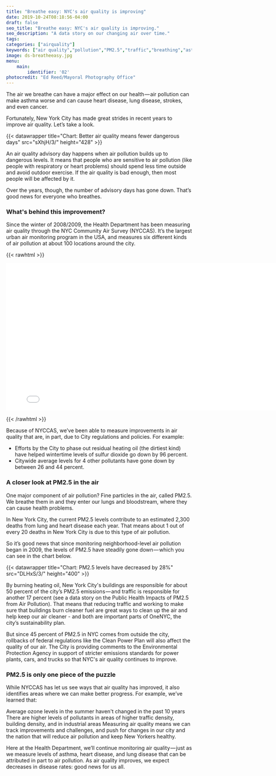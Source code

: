 ```yaml
---
title: "Breathe easy: NYC's air quality is improving"
date: 2019-10-24T08:18:56-04:00
draft: false
seo_title: "Breathe easy: NYC's air quality is improving."
seo_description: "A data story on our changing air over time."
tags:
categories: ["airquality"]
keywords: ["air quality","pollution","PM2.5","traffic","breathing","asthma","heart disease","lung disease","stroke","emissions"]
image: ds-breatheeasy.jpg
menu:
    main:
        identifier: '02'
photocredit: "Ed Reed/Mayoral Photography Office"
---
```


The air we breathe can have a major effect on our health — air pollution can make asthma worse and can cause heart disease, lung disease, strokes, and even cancer.

Fortunately, New York City has made great strides in recent years to improve air quality. Let’s take a look.

{{< datawrapper title="Chart: Better air quality means fewer dangerous days" src="sXhjH/3/" height="428" >}}

An air quality advisory day happens when air pollution builds up to dangerous levels. It means that people who are sensitive to air pollution (like people with respiratory or heart problems) should spend less time outside and avoid outdoor exercise. If the air quality is bad enough, then most people will be affected by it.

Over the years, though, the number of advisory days has gone down. That’s good news for everyone who breathes.

### What's behind this improvement?
Since the winter of 2008/2009, the Health Department has been measuring air quality through the NYC Community Air Survey (NYCCAS). It’s the largest urban air monitoring program in the USA, and measures six different kinds of air pollution at about 100 locations around the city.

{{< rawhtml >}}
<iframe width="800" height="400" frameborder="0" scrolling="no" marginheight="0" marginwidth="0" title="NYCCAS Sites" src="//nycdohmh.maps.arcgis.com/apps/Embed/index.html?webmap=414f6c00466e456a9b8b994017cfc728&extent=-74.4827,40.5223,-73.5962,40.9116&home=true&zoom=true&previewImage=false&scale=true&disable_scroll=false&theme=light"></iframe>

{{< /rawhtml >}}

Because of NYCCAS, we’ve been able to measure improvements in air quality that are, in part, due to City regulations and policies. For example:

- Efforts by the City to phase out residual heating oil (the dirtiest kind) have helped wintertime levels of sulfur dioxide go down by 96 percent.
- Citywide average levels for 4 other pollutants have gone down by between 26 and 44 percent.

### A closer look at PM2.5 in the air
One major component of air pollution? Fine particles in the air, called PM2.5. We breathe them in and they enter our lungs and bloodstream, where they can cause health problems.

In New York City, the current PM2.5 levels contribute to an estimated 2,300 deaths from lung and heart disease each year. That means about 1 out of every 20 deaths in New York City is due to this type of air pollution.

So it’s good news that since monitoring neighborhood-level air pollution began in 2009, the levels of PM2.5 have steadily gone down — which you can see in the chart below.

{{< datawrapper title="Chart: PM2.5 levels have decreased by 28%" src="DLHxS/3/" height="400" >}}

By burning heating oil, New York City's buildings are responsible for about 50 percent of the city’s PM2.5 emissions — and traffic is responsible for another 17 percent (see a data story on the Public Health Impacts of PM2.5 from Air Pollution). That means that reducing traffic and working to make sure that buildings burn cleaner fuel are great ways to clean up the air and help keep our air cleaner - and both are important parts of OneNYC, the city’s sustainability plan.

But since 45 percent of PM2.5 in NYC comes from outside the city, rollbacks of federal regulations like the Clean Power Plan will also affect the quality of our air. The City is providing comments to the Environmental Protection Agency in support of stricter emissions standards for power plants, cars, and trucks so that NYC's air quality continues to improve.

### PM2.5 is only one piece of the puzzle
While NYCCAS has let us see ways that air quality has improved, it also identifies areas where we can make better progress. For example, we’ve learned that:

Average ozone levels in the summer haven't changed in the past 10 years
There are higher levels of pollutants in areas of higher traffic density, building density, and in industrial areas
Measuring air quality means we can track improvements and challenges, and push for changes in our city and the nation that will reduce air pollution and keep New Yorkers healthy.

Here at the Health Department, we’ll continue monitoring air quality — just as we measure levels of asthma, heart disease, and lung disease that can be attributed in part to air pollution. As air quality improves, we expect decreases in disease rates: good news for us all.


